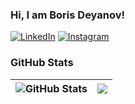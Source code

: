 ### Hi, I am Boris Deyanov!

[![LinkedIn](https://img.shields.io/badge/-LinkedIn-0e76a8?style=flat-square&logo=Linkedin&logoColor=white)](https://www.linkedin.com/in/boris-deyanov/) 
[![Instagram](https://img.shields.io/badge/-Instagram-e4405f?style=flat-square&logo=Instagram&logoColor=blue)](https://www.instagram.com/boris_deyanov/) 

### GitHub Stats

| <img align="center" src="https://github-readme-stats.vercel.app/api?username=deyanovBoris&count_private=true&show_icons=true&include_all_commits=true&hide_border=true&hide=contribs" alt="GitHub Stats" /> | <img align="center" src="https://github-readme-stats.vercel.app/api/top-langs/?username=deyanovBoris&layout=compact&hide_border=true" /> |
| ------------- | ------------- |
